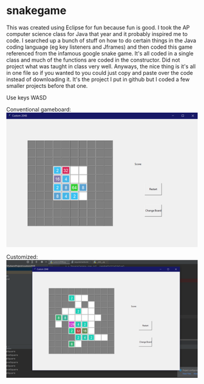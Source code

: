 # snakegame

This was created using Eclipse for fun because fun is good. I took the AP computer science class for Java that year and it probably inspired me to code. I searched up a bunch of stuff on how to do certain things in the Java coding language (eg key listeners and Jframes) and then coded this game referenced from the infamous google snake game. It's all coded in a single class and much of the functions are coded in the constructor. Did not project what was taught in class very well. Anyways, the nice thing is it's all in one file so if you wanted to you could just copy and paste over the code instead of downloading it. It's the project I put in github but I coded a few smaller projects before that one.

Use keys WASD

Conventional gameboard:
![alt text](https://github.com/axis274643/Custom-2048/blob/main/custom2048_2.PNG)

Customized:
![alt text](https://github.com/axis274643/Custom-2048/blob/main/custom2048_1.PNG)

